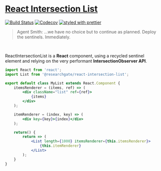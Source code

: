 # [React Intersection List](https://researchgate.github.io/react-intersection-list/)

[![Build Status](https://travis-ci.org/researchgate/react-intersection-list.svg?branch=master)](https://travis-ci.org/researchgate/react-intersection-list) [![Codecov](https://img.shields.io/codecov/c/github/researchgate/react-intersection-list.svg)](https://codecov.io/gh/researchgate/react-intersection-list) [![styled with prettier](https://img.shields.io/badge/styled_with-prettier-ff69b4.svg)](https://github.com/prettier/prettier)

> Agent Smith: ...we have no choice but to continue as planned. Deploy the sentinels. Immediately.

<br>

ReactIntersectionList is a **React** component, using a recycled sentinel element and relying on the very performant **IntersectionObserver API**.


```jsx
import React from 'react';
import List from '@researchgate/react-intersection-list';

export default class MyList extends React.Component {
    itemsRenderer = (items, ref) => (
        <div className="list" ref={ref}>
            {items}
        </div>
    );

    itemRenderer = (index, key) => (
        <div key={key}>{index}</div>
    );

    return() {
        return => (
            <List length={1000} itemsRenderer={this.itemsRenderer}>
                {this.itemRenderer}
            </List>
        );
    }
}
```